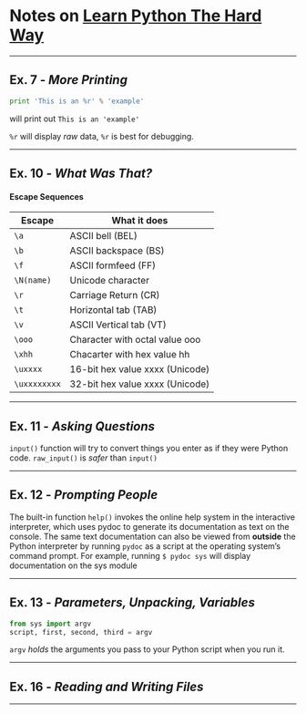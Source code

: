 # Notes on [Learn Python The Hard Way](http://learnpythonthehardway.org/book)
---


## Ex. 7 - *More Printing*

```python
print 'This is an %r' % 'example'
```
will print out
`This is an 'example'`

`%r` will display *raw* data, `%r` is best for debugging.

---


## Ex. 10 - *What Was That?*

#### **Escape Sequences**
Escape       | What it does
------------ | ------------------------------
`\a`         | ASCII bell (BEL)
`\b`         | ASCII backspace (BS)
`\f`         | ASCII formfeed (FF)
`\N(name)`   | Unicode character
`\r`         | Carriage Return (CR)
`\t`         | Horizontal tab (TAB)
`\v`         | ASCII Vertical tab (VT)
`\ooo`       | Character with octal value ooo
`\xhh`       | Chacarter with hex value hh
`\uxxxx`     | 16-bit hex value xxxx (Unicode)
`\uxxxxxxxx` | 32-bit hex value xxxx (Unicode)

---


## Ex. 11 - *Asking Questions*

`input()` function will try to convert things you enter as if they were Python code.
`raw_input()` is *safer* than `input()`

---


## Ex. 12 - *Prompting People*

The built-in function `help()` invokes the online help system in the interactive interpreter, which uses pydoc to generate its documentation as text on the console.
The same text documentation can also be viewed from **outside** the Python interpreter by running `pydoc` as a script at the operating system’s command prompt.
For example, running
`$ pydoc sys`
will display documentation on the sys module

---


## Ex. 13 - *Parameters, Unpacking, Variables*

```python
from sys import argv
script, first, second, third = argv
```
`argv` *holds* the arguments you pass to your Python script when you run it.

---


## Ex. 16 - *Reading and Writing Files*



---
